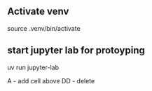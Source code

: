 ## Activate venv
source .venv/bin/activate

## start jupyter lab for protoyping
uv run jupyter-lab

A - add cell above
DD - delete